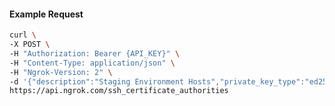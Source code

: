 <!-- Code generated for API Clients. DO NOT EDIT. -->
#### Example Request
```bash
curl \
-X POST \
-H "Authorization: Bearer {API_KEY}" \
-H "Content-Type: application/json" \
-H "Ngrok-Version: 2" \
-d '{"description":"Staging Environment Hosts","private_key_type":"ed25519"}' \
https://api.ngrok.com/ssh_certificate_authorities
